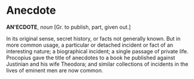 # Anecdote

**AN'ECDOTE**, _noun_ \[Gr. to publish, part, given out.\]

In its original sense, secret history, or facts not generally known. But in more common usage, a particular or detached incident or fact of an interesting nature; a biographical incident; a single passage of private life. Procopius gave the title of anecdotes to a book he published against Justinian and his wife Theodora; and similar collections of incidents in the lives of eminent men are now common.